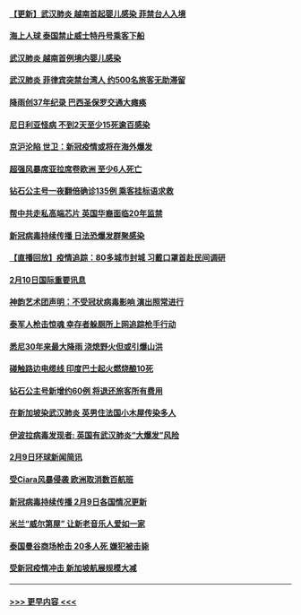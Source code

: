 #### [【更新】武汉肺炎 越南首起婴儿感染 菲禁台人入境](../pages/prog202/a102770740.md?t=02111511) 
#### [海上人球 泰国禁止威士特丹号乘客下船](../pages/prog202/a102774384.md?t=02111511) 
#### [武汉肺炎 越南首例境内婴儿感染](../pages/prog202/a102774365.md?t=02111511) 
#### [武汉肺炎 菲律宾突禁台湾人 约500名旅客无助滞留](../pages/prog202/a102774288.md?t=02111511) 
#### [降雨创37年纪录 巴西圣保罗交通大瘫痪](../pages/prog202/a102774273.md?t=02111511) 
#### [尼日利亚怪病 不到2天至少15死逾百感染](../pages/prog202/a102774260.md?t=02111511) 
#### [京沪沦陷 世卫：新冠疫情或将在海外爆发](../pages/prog202/a102774135.md?t=02111511) 
#### [超强风暴席亚拉席卷欧洲 至少6人死亡](../pages/prog202/a102774122.md?t=02111511) 
#### [钻石公主号一夜翻倍确诊135例 乘客挂标语求救](../pages/prog202/a102774041.md?t=02111511) 
#### [帮中共走私高端芯片 英国华裔面临20年监禁](../pages/prog202/a102774002.md?t=02111511) 
#### [新冠病毒持续传播 日法恐爆发群聚感染](../pages/prog202/a102773992.md?t=02111511) 
#### [【直播回放】疫情追踪：80多城市封城 习戴口罩首赴民间调研](../pages/prog202/a102773728.md?t=02111511) 
#### [2月10日国际重要讯息](../pages/prog202/a102773759.md?t=02111511) 
#### [神韵艺术团声明：不受冠状病毒影响 演出照常进行](../pages/prog202/a102773674.md?t=02111511) 
#### [泰军人枪击惊魂 幸存者躲厕所上网追踪枪手行动](../pages/prog202/a102773660.md?t=02111511) 
#### [悉尼30年来最大降雨 浇熄野火但或引爆山洪](../pages/prog202/a102773651.md?t=02111511) 
#### [碰触路边电缆线 印度巴士起火燃烧酿10死](../pages/prog202/a102773642.md?t=02111511) 
#### [钻石公主号新增约60例 将退还旅客所有费用](../pages/prog202/a102773601.md?t=02111511) 
#### [在新加坡染武汉肺炎 英男住法国小木屋传染多人](../pages/prog202/a102773485.md?t=02111511) 
#### [伊波拉病毒发现者: 英国有武汉肺炎“大爆发”风险](../pages/prog202/a102773474.md?t=02111511) 
#### [2月9日环球新闻简讯](../pages/prog202/a102773390.md?t=02111511) 
#### [受Ciara风暴侵袭 欧洲取消数百航班](../pages/prog202/a102773357.md?t=02111511) 
#### [新冠病毒持续传播 2月9日各国情况更新](../pages/prog202/a102773346.md?t=02111511) 
#### [米兰“威尔第屋” 让新老音乐人爱如一家](../pages/prog202/a102773245.md?t=02111511) 
#### [泰国曼谷商场枪击 20多人死 嫌犯被击毙](../pages/prog202/a102773230.md?t=02111511) 
#### [受新冠疫情冲击 新加坡航展规模大减](../pages/prog202/a102773207.md?t=02111511) 

----
#### [ >>> 更早内容 <<< ](../indexes/prog202-earlier.md)
